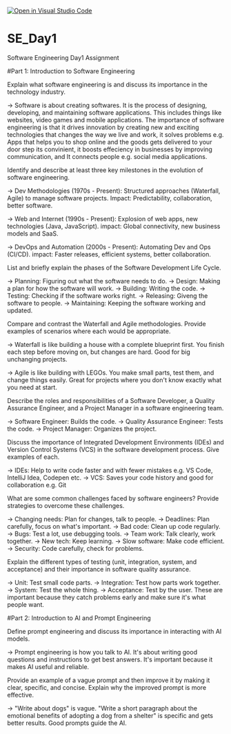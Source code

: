 [![Open in Visual Studio Code](https://classroom.github.com/assets/open-in-vscode-2e0aaae1b6195c2367325f4f02e2d04e9abb55f0b24a779b69b11b9e10269abc.svg)](https://classroom.github.com/online_ide?assignment_repo_id=18297213&assignment_repo_type=AssignmentRepo)
# SE_Day1
Software Engineering Day1 Assignment

#Part 1: Introduction to Software Engineering

Explain what software engineering is and discuss its importance in the technology industry.

  -> Software is about creating softwares. It is the process of designing, developing, and maintaining software applications.
     This includes things like websites, video games and mobile applications. The importance of software engineering is that it
     drives innovation by creating new and exciting technologies that changes the way we live and work, it solves problems e.g.
     Apps that helps you to shop online and the goods gets delivered to your door step its convinient, it boosts effeciency in 
     businesses by improving communication, and It connects people e.g. social media applications.


Identify and describe at least three key milestones in the evolution of software engineering.

   -> Dev Methodologies (1970s - Present):
      Structured approaches (Waterfall, Agile) to manage software projects.
      Impact: Predictability, collaboration, better software.

   -> Web and Internet (1990s - Present):
      Explosion of web apps, new technologies (Java, JavaScript).
      impact: Global connectivity, new business models and SaaS.

   -> DevOps and Automation (2000s - Present):
      Automating Dev and Ops (CI/CD).
      impact: Faster releases, efficient systems, better collaboration.


List and briefly explain the phases of the Software Development Life Cycle.

   -> Planning: Figuring out what the software needs to do.
   -> Design: Making a plan for how the software will work.
   -> Building: Writing the code.
   -> Testing: Checking if the software works right.
   -> Releasing: Giveng the software to people.
   -> Maintaining: Keeping the software working and updated.


Compare and contrast the Waterfall and Agile methodologies. Provide examples of scenarios where each would be appropriate.

   -> Waterfall is like building a house with a complete blueprint first. You finish each step before moving on, but changes are
      hard. Good for big unchanging projects.

   -> Agile is like building with LEGOs. You make small parts, test them, and change things easily. Great for projects where you
      don't know exactly what you need at start.


Describe the roles and responsibilities of a Software Developer, a Quality Assurance Engineer, and a Project Manager in a software engineering team.

   -> Software Engineer: Builds the code.
   -> Quality Assurance Engineer: Tests the code.
   -> Project Manager: Organizes the project.


Discuss the importance of Integrated Development Environments (IDEs) and Version Control Systems (VCS) in the software development process. Give examples of each.

   -> IDEs: Help to write code faster and with fewer mistakes e.g. VS Code, IntelliJ Idea, Codepen etc.
   -> VCS: Saves your code history and good for collaboration e.g. Git


What are some common challenges faced by software engineers? Provide strategies to overcome these challenges.

   -> Changing needs: Plan for changes, talk to people.
   -> Deadlines: Plan carefully, focus on what's important.
   -> Bad code: Clean up code regularly.
   -> Bugs: Test a lot, use debugging tools.
   -> Team work: Talk clearly, work together.
   -> New tech: Keep learning.
   -> Slow software: Make code efficient.
   -> Security: Code carefully, check for problems.


Explain the different types of testing (unit, integration, system, and acceptance) and their importance in software quality assurance.

   -> Unit: Test small code parts.
   -> Integration: Test how parts work together.
   -> System: Test the whole thing.
   -> Acceptance: Test by the user.
   These are important because they catch problems early and make sure it's what people want.


#Part 2: Introduction to AI and Prompt Engineering


Define prompt engineering and discuss its importance in interacting with AI models.

   -> Prompt engineering is how you talk to AI. It's about writing good questions and instructions to get best answers.
      It's important because it makes AI useful and reliable.


Provide an example of a vague prompt and then improve it by making it clear, specific, and concise. Explain why the improved prompt is more effective.

   -> "Write about dogs" is vague. "Write a short paragraph about the emotional benefits of adopting a dog from a shelter" is specific and gets better
       results. Good prompts guide the AI.
